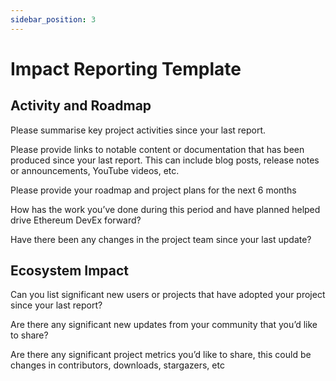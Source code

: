 ```yaml
---
sidebar_position: 3
---
```


# Impact Reporting Template

## Activity and Roadmap

Please summarise key project activities since your last report. 


Please provide links to notable content or documentation that has been produced since your last report. This can include blog posts, release notes or announcements, YouTube videos, etc.


Please provide your roadmap and project plans for the next 6 months


How has the work you’ve done during this period and have planned helped drive Ethereum DevEx forward?


Have there been any changes in the project team since your last update?

## Ecosystem Impact

Can you list significant new users or projects that have adopted your project since your last report?


Are there any significant new updates from your community that you’d like to share? 


Are there any significant project metrics you’d like to share, this could be changes in contributors, downloads, stargazers, etc

